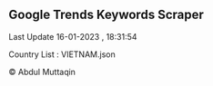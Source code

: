 

## Google Trends Keywords Scraper 
 
Last Update 16-01-2023 , 18:31:54

Country List :
VIETNAM.json



© Abdul Muttaqin 
